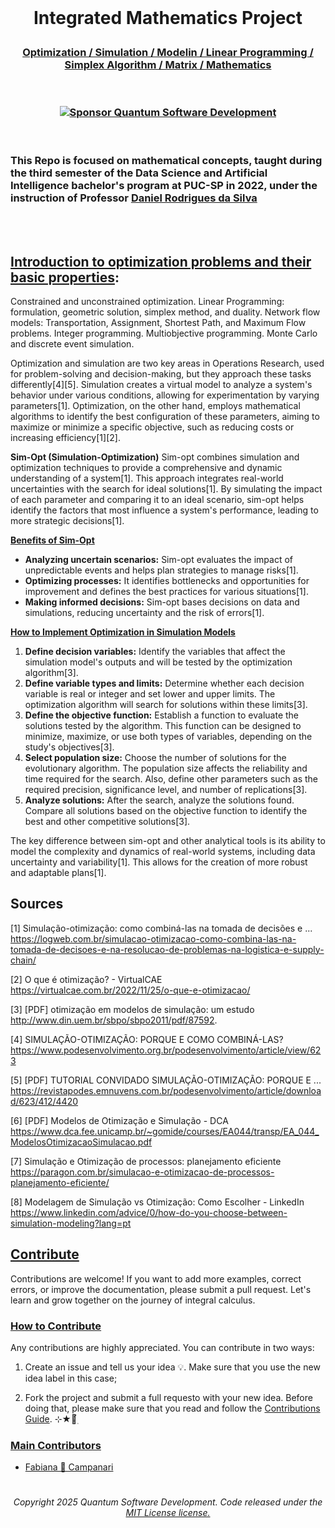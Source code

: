 
<br>

#  <p align="center">  Integrated Mathematics Project
###  <p align="center">  [Optimization / Simulation / Modelin / Linear Programming / Simplex Algorithm / Matrix / Mathematics]()


<br>

<!--### <p align="center">  <img src="https://github.githubassets.com/images/icons/emoji/octocat.png" width="46">  -->
### <p align="center"> [![Sponsor Quantum Software Development](https://img.shields.io/badge/Sponsor-Quantum%20Software%20Development-brightgreen?logo=GitHub)](https://github.com/sponsors/Quantum-Software-Development)

<br>


### This Repo is focused on mathematical concepts, taught during the third semester of the Data Science and Artificial Intelligence bachelor's program at PUC-SP in 2022, under the instruction of Professor [Daniel Rodrigues da Silva]()


<br><br>

## [Introduction to optimization problems and their basic properties]():

Constrained and unconstrained optimization. Linear Programming: formulation, geometric solution, simplex method, and duality. Network flow models: Transportation, Assignment, Shortest Path, and Maximum Flow problems. Integer programming. Multiobjective programming. Monte Carlo and discrete event simulation.


Optimization and simulation are two key areas in Operations Research, used for problem-solving and decision-making, but they approach these tasks differently[4][5]. Simulation creates a virtual model to analyze a system's behavior under various conditions, allowing for experimentation by varying parameters[1]. Optimization, on the other hand, employs mathematical algorithms to identify the best configuration of these parameters, aiming to maximize or minimize a specific objective, such as reducing costs or increasing efficiency[1][2].

**Sim-Opt (Simulation-Optimization)**
Sim-opt combines simulation and optimization techniques to provide a comprehensive and dynamic understanding of a system[1]. This approach integrates real-world uncertainties with the search for ideal solutions[1]. By simulating the impact of each parameter and comparing it to an ideal scenario, sim-opt helps identify the factors that most influence a system's performance, leading to more strategic decisions[1].

[**Benefits of Sim-Opt**]()
*   **Analyzing uncertain scenarios:** Sim-opt evaluates the impact of unpredictable events and helps plan strategies to manage risks[1].
*   **Optimizing processes:** It identifies bottlenecks and opportunities for improvement and defines the best practices for various situations[1].
*   **Making informed decisions:** Sim-opt bases decisions on data and simulations, reducing uncertainty and the risk of errors[1].

[**How to Implement Optimization in Simulation Models**]()

1.  **Define decision variables:** Identify the variables that affect the simulation model's outputs and will be tested by the optimization algorithm[3].
2.  **Define variable types and limits:** Determine whether each decision variable is real or integer and set lower and upper limits. The optimization algorithm will search for solutions within these limits[3].
3.  **Define the objective function:** Establish a function to evaluate the solutions tested by the algorithm. This function can be designed to minimize, maximize, or use both types of variables, depending on the study's objectives[3].
4.  **Select population size:** Choose the number of solutions for the evolutionary algorithm. The population size affects the reliability and time required for the search. Also, define other parameters such as the required precision, significance level, and number of replications[3].
5.  **Analyze solutions:** After the search, analyze the solutions found. Compare all solutions based on the objective function to identify the best and other competitive solutions[3].

The key difference between sim-opt and other analytical tools is its ability to model the complexity and dynamics of real-world systems, including data uncertainty and variability[1]. This allows for the creation of more robust and adaptable plans[1].












## Sources

[1] Simulação-otimização: como combiná-las na tomada de decisões e ... https://logweb.com.br/simulacao-otimizacao-como-combina-las-na-tomada-de-decisoes-e-na-resolucao-de-problemas-na-logistica-e-supply-chain/

[2] O que é otimização? - VirtualCAE https://virtualcae.com.br/2022/11/25/o-que-e-otimizacao/

[3] [PDF] otimização em modelos de simulação: um estudo http://www.din.uem.br/sbpo/sbpo2011/pdf/87592.

[4] SIMULAÇÃO-OTIMIZAÇÃO: PORQUE E COMO COMBINÁ-LAS? https://www.podesenvolvimento.org.br/podesenvolvimento/article/view/623

[5] [PDF] TUTORIAL CONVIDADO SIMULAÇÃO-OTIMIZAÇÃO: PORQUE E ... https://revistapodes.emnuvens.com.br/podesenvolvimento/article/download/623/412/4420

[6] [PDF] Modelos de Otimização e Simulação - DCA https://www.dca.fee.unicamp.br/~gomide/courses/EA044/transp/EA_044_ModelosOtimizacaoSimulacao.pdf

[7] Simulação e Otimização de processos: planejamento eficiente https://paragon.com.br/simulacao-e-otimizacao-de-processos-planejamento-eficiente/

[8] Modelagem de Simulação vs Otimização: Como Escolher - LinkedIn https://www.linkedin.com/advice/0/how-do-you-choose-between-simulation-modeling?lang=pt



## [Contribute]()

Contributions are welcome! If you want to add more examples, correct errors, or improve the documentation, please submit a pull request. Let's learn and grow together on the journey of integral calculus.

### [How to Contribute]()

Any contributions are highly appreciated.  You can contribute in two ways:

   1. Create an issue and tell us your idea 💡. Make sure that you use the new idea label in this case;

   2. Fork the project and submit a full requesto with your new idea. Before doing that, please make sure that you read and follow the [Contributions Guide](https://github.com/Mindful-AI-Assistants/.github/blob/9e7e98f98af07a1d6c4bdeb349e1a9db04f8ed0e/CONTRIBUTIBNG.md). ⊹★🔭๋࣭


### [Main Contributors]() 

- [Fabiana 🚀 Campanari](https://github.com/FabianaCampanari)


#

###### <p align="center"> Copyright 2025 Quantum Software Development. Code released under the [MIT License license.](https://github.com/Quantum-Software-Development/Math/blob/3bf8270ca09d3848f2bf22f9ac89368e52a2fb66/LICENSE)
